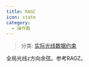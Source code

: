 ```yaml
---
title: RAGC
icon: state
category:
  - 操作数
---
```


> 分类: [实际光线数据约束](/hb/operands/131/882/  "Zemax 操作数 实际光线数据约束")

全局光线z方向余弦。参考RAGZ。